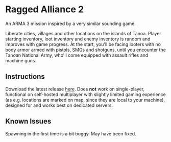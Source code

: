 # Ragged Alliance 2
An ARMA 3 mission inspired by a very similar sounding game.

Liberate cities, villages and other locations on the islands of Tanoa. Player starting inventory, loot inventory and enemy inventory is random and improves with game progress. At the start, you'll be facing looters with no body armor armed with pistols, SMGs and shotguns, until you encounter the Tanoan National Army, who'll come equipped with assault rifles and machine guns.


## Instructions
Download the latest release [here](https://github.com/ariebesehl/RaggedAlliance2/releases). Does **not** work on single-player, functional on self-hosted multiplayer with slightly limited gaming experience (as e.g. locations are marked on map, since they are local to your machine), designed for and works best on dedicated servers.


## Known Issues
~~Spawning in the first time is a bit buggy.~~ May have been fixed.
